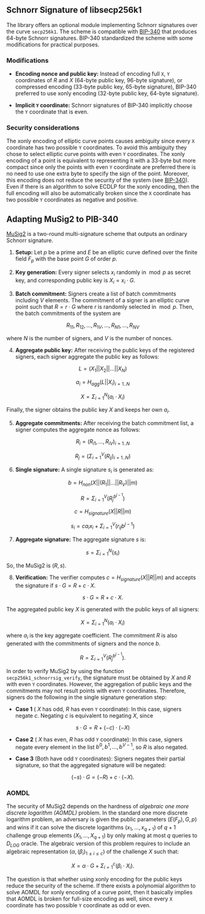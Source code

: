 ## Schnorr Signature of libsecp256k1

The library offers an optional module implementing Schnorr signatures over the curve `secp256k1`.
The scheme is compatible with [BIP-340](https://github.com/bitcoin/bips/blob/master/bip-0340.mediawiki) that produces 64-byte Schnorr signatures.
BIP-340 standardized the scheme with some modifications for practical purposes.


### Modifications

- **Encoding nonce and public key:**
  Instead of encoding full `X`, `Y` coordinates of $R$ and $X$ (64-byte public key, 96-byte signature), or compressed encoding (33-byte public key, 65-byte signature), BIP-340 preferred to use xonly encoding (32-byte public key, 64-byte signature).

- **Implicit `Y` coordinate:**
  Schnorr signatures of BIP-340 implicitly choose the `Y` coordinate that is even.

### Security considerations

The xonly encoding of elliptic curve points causes ambiguity since every `X` coordinate has two possible `Y` coordinates.
To avoid this ambiguity they chose to select elliptic curve points with even `Y` coordinates.
The xonly encoding of a point is equivalent to representing it with a 33-byte but more compact since only the points with even `Y` coordinate are preferred there is no need to use one extra byte to specify the sign of the point.
Moreover, this encoding does not reduce the security of the system (see [BIP-340](https://github.com/bitcoin/bips/blob/master/bip-0340.mediawiki#:~:text=Despite%20halving%20the,8%5D.)).
Even if there is an algorithm to solve ECDLP for the xonly encoding, then the full encoding will also be automatically broken since the `X` coordinate has two possible `Y` coordinates as negative and positive.

## Adapting MuSig2 to PIB-340

[MuSig2](https://eprint.iacr.org/2020/1261.pdf)
is a two-round multi-signature scheme that outputs an ordinary Schnorr signature.

1. **Setup:** Let $p$ be a prime and $E$ be an elliptic curve defined over the finite field $F_p$ with the base point $G$ of order $p$.

2. **Key generation:** Every signer selects $x_i$ randomly in $\bmod p$ as secret key, and corresponding public key is $X_i = x_i \cdot G$.

3. **Batch commitment:** Signers create a list of batch commitments including $V$ elements.
   The commitment of a signer is an elliptic curve point such that $R = r \cdot G$ where $r$ is randomly selected in $\bmod p$. Then, the batch commitments of the system are

$$ {R_{11}, R_{12}, \ldots, R_{1V},\ldots, R_{N1}, \ldots, R_{NV}} $$

where $N$ is the number of signers, and $V$ is the number of nonces.

4. **Aggregate public key:** After receiving the public keys of the registered signers, each signer aggregate the public key as follows:

$$ L = (X_1 || X_2 || \ldots || X_N) $$

$$ a_i = H_{agg}(L || X_i)_{i = 1..N} $$

$$ X = \Sigma_{i = 1}^{N} (a_i \cdot X_i) $$

Finally, the signer obtains the public key $X$ and keeps her own $a_i$.

5. **Aggregate commitments:** After receiving the batch commitment list, a signer computes the aggregate nonce as follows:

$$ R_i = (R_{i1}, \ldots, R_{iV})_{i = 1..N} $$

$$ R_j = (\Sigma_{i = 1}^{V} (R_{ij})_{i = 1..N}) $$

6. **Single signature:** A single signature $s_i$ is generated as:

$$ b = H_{non}(X || (R_1 || \ldots || R_V) || m) $$

$$ R = \Sigma_{i = 1}^{V}(R_j^{b^{j-1}}) $$

$$ c = H_{signature}(X || R || m) $$

$$ s_i = c  a_i x_i + \Sigma_{i = 1}^{V}(r_{ij}   b^{j-1})$$

7. **Aggregate signature:** The aggregate signature $s$ is:

$$ s = \Sigma_{i = 1}^{N}(s_i) $$

So, the MuSig2 is $(R, s)$.

8. **Verification:** The verifier computes $c = H_{signature}(X || R || m)$ and accepts the signature if $s \cdot G = R + c \cdot X$.

$$ s \cdot G = R + c \cdot X. $$

The aggregated public key $X$ is generated with the public keys of all signers:

$$ X = \Sigma_{i = 1}^{N} (a_i \cdot X_i) $$

where $a_i$ is the key aggregate coefficient.
The commitment $R$ is also generated with the commitments of signers and the nonce $b$.

$$ R = \Sigma_{i = 1}^{V}(R_j^{b^{j-1}}). $$

In order to verify MuSig2 by using the function `secp256k1_schnorrsig_verify`, the signature must be obtained by $X$ and $R$ with even `Y` coordinates.
However, the aggregation of public keys and the commitments may not result points with even `Y` coordinates.
Therefore, signers do the following in the single signature generation step:


- **Case 1** ( $X$ has odd, $R$ has even `Y` coordinate): In this case, signers negate $c$.
  Negating $c$ is equivalent to negating $X$, since

$$ s \cdot G = R + (-c) \cdot (-X) $$

- **Case 2** ( $X$ has even, $R$ has odd `Y` coordinate): In this case,
  signers negate every element in the list $b^0, b^1, \ldots, b^{V-1}$, so $R$ is also negated.

- **Case 3** (Both have odd `Y` coordinates): Signers negates their partial signature, so that the aggregated signature will be negated:

$$ (-s) \cdot G = (-R) + c \cdot (-X). $$

### AOMDL
The security of MuSig2 depends on the hardness of *algebraic one more discrete logarithm (AOMDL)* problem.
In the standard one more discrete logarithm problem, an adversary is given the public parameters $(E(F_p), G, p)$ and wins if it can solve the discrete logarithms $(x_1, \ldots, x_{q+1})$ of $q+1$ challenge group elements $(X_1, \ldots, X_{q+1})$ by only making at most $q$ queries to $D_{LOG}$ oracle.
The algebraic version of this problem requires to include an algebraic representation $(\alpha, (\beta_i)_{1 \leq i \leq c})$
of the challenge $X$ such that:

$$ X = \alpha \cdot G  + \Sigma_{i = 1}^{c}(\beta_i \cdot X_i). $$

The question is that whether using xonly encoding for the public keys reduce the security of the scheme.
If there exists a polynomial algorithm to solve AOMDL for xonly encoding of a curve point, then it basically implies that AOMDL is broken for full-size encoding as well, since every `X` coordinate has two possible `Y` coordinate as odd or even. 

